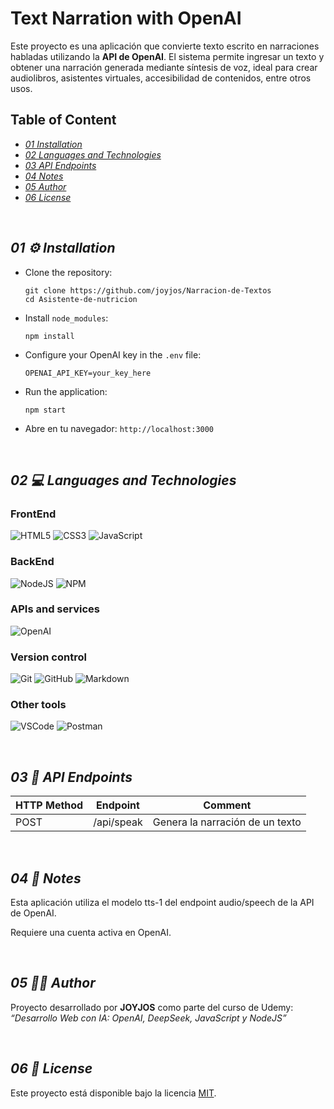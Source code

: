 # Text Narration with OpenAI

Este proyecto es una aplicación que convierte texto escrito en narraciones habladas utilizando la **API de OpenAI**. El sistema permite ingresar un texto y obtener una narración generada mediante síntesis de voz, ideal para crear audiolibros, asistentes virtuales, accesibilidad de contenidos, entre otros usos.

## Table of Content
-  [*01 Installation*](#section_01)
-  [*02 Languages and Technologies*](#section_02)
-  [*03 API Endpoints*](#section_03)
-  [*04 Notes*](#section_04)
-  [*05 Author*](#section_05)
-  [*06 License*](#section_06)
  
<br>

<a id="section_01"></a>
## *01 ⚙️ Installation*

- Clone the repository:

  ~~~
  git clone https://github.com/joyjos/Narracion-de-Textos
  cd Asistente-de-nutricion
  ~~~

- Install `node_modules`:
  
  ~~~
  npm install
  ~~~

- Configure your OpenAI key in the `.env` file:

  ~~~
  OPENAI_API_KEY=your_key_here
  ~~~

- Run the application:
  
  ~~~
  npm start
  ~~~

- Abre en tu navegador: `http://localhost:3000`

<br>

<a id="section_02"></a>
## *02 💻 Languages and Technologies*

### FrontEnd
![HTML5](https://img.shields.io/badge/html5-%23E34F26.svg?style=for-the-badge&logo=html5&logoColor=white)
![CSS3](https://img.shields.io/badge/css3-%231572B6.svg?style=for-the-badge&logo=css3&logoColor=white)
![JavaScript](https://img.shields.io/badge/javascript-%23323330.svg?style=for-the-badge&logo=javascript&logoColor=%23F7DF1E)

### BackEnd
![NodeJS](https://img.shields.io/badge/node.js-6DA55F?style=for-the-badge&logo=node.js&logoColor=white)
![NPM](https://img.shields.io/badge/npm-CB3837?style=for-the-badge&logo=npm&logoColor=white)

### APIs and services
![OpenAI](https://img.shields.io/badge/OpenAI_API-000000?style=for-the-badge&logo=openai&logoColor=white)

### Version control
![Git](https://img.shields.io/badge/git-%23F05033.svg?style=for-the-badge&logo=git&logoColor=white)
![GitHub](https://img.shields.io/badge/github-%23121011.svg?style=for-the-badge&logo=github&logoColor=white)
![Markdown](https://img.shields.io/badge/markdown-%23000000.svg?style=for-the-badge&logo=markdown&logoColor=white)

### Other tools
![VSCode](https://img.shields.io/badge/VSCode-0078D4?style=for-the-badge&logo=visual%20studio%20code&logoColor=white)
![Postman](https://img.shields.io/badge/Postman-FF6C37?style=for-the-badge&logo=Postman&logoColor=white)

<br>

<a id="section_03"></a>
## *03 🔗 API Endpoints*

| HTTP Method | Endpoint           | Comment                                       |
|-------------|--------------------|-----------------------------------------------|
| POST        | /api/speak         | Genera la narración de un texto               |

<br>

<a id="section_04"></a>
## *04 📌 Notes*

Esta aplicación utiliza el modelo tts-1 del endpoint audio/speech de la API de OpenAI.

Requiere una cuenta activa en OpenAI.

<br>

<a id="section_05"></a>
## *05 🧑‍💻 Author*

Proyecto desarrollado por **JOYJOS** como parte del curso de Udemy:  
_“Desarrollo Web con IA: OpenAI, DeepSeek, JavaScript y NodeJS”_

<br>

<a id="section_06"></a>
## *06 📜 License*

Este proyecto está disponible bajo la licencia [MIT](LICENSE).